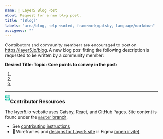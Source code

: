 ```yaml
---
name: 📝 Layer5 Blog Post
about: Request for a new blog post.
title: "[Blog]"
labels: "area/blog, help wanted, framework/gatsby, language/markdown"
assignees: ""
---
```


Contributors and community members are encouraged to post on https://layer5.io/blog. A new blog post fitting the following description is requested to be written by a community member:

**Desired Title:**
**Topic:**
**Core points to convey in the post:**

1.
1.
1.

---

<img src="https://raw.githubusercontent.com/layer5io/layer5/master/.github/assets/images/layer5/5-light-small.svg" width="16px" align="left" /><h3>Contributor Resources</h3>

The layer5.io website uses Gatsby, React, and GitHub Pages. Site content is found under the [`master` branch](https://github.com/layer5io/layer5/tree/master).

- See [contributing instructions](https://github.com/layer5io/layer5/blob/master/CONTRIBUTING.md)
- 🎨 Wireframes and [designs for Layer5 site](https://www.figma.com/file/5ZwEkSJwUPitURD59YHMEN/Layer5-Designs) in Figma [(open invite)](https://www.figma.com/team_invite/redeem/qJy1c95qirjgWQODApilR9)
